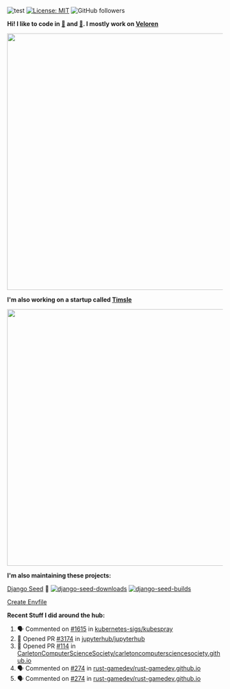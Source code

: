 ![test](https://hits.seeyoufarm.com/api/count/incr/badge.svg?url=https://github.com/AngelOnFira)
[![License: MIT](https://img.shields.io/badge/License-MIT-yellow.svg)](https://opensource.org/licenses/MIT)
![GitHub followers](https://img.shields.io/github/followers/angelonfira?style=social)

**Hi! I like to code in [:crab:](https://www.rust-lang.org/) and [:snake:](https://www.python.org/). I mostly work on [Veloren](https://veloren.net)**

<p align="center">
  <img width="600" src="https://media.discordapp.net/attachments/444005079410802699/730566298073038949/rsz_5f0656b6aa176.png">
</p>

**I'm also working on a startup called [Timsle](https://timsle.com)**

<p align="center">
  <img width="600" src="https://media.discordapp.net/attachments/444005079410802699/730566842674053130/rsz_5f0657242abb4.png">
</p>

**I'm also maintaining these projects:**

[Django Seed](https://github.com/Brobin/django-seed)
:seedling:
[![django-seed-downloads](https://pepy.tech/badge/django-seed)](https://pepy.tech/project/django-seed)
[![django-seed-builds](https://github.com/Brobin/django-seed/workflows/Test/badge.svg)](https://github.com/Brobin/django-seed)

[Create Envfile](https://github.com/SpicyPizza/create-envfile)

**Recent Stuff I did around the hub:**

<!--START_SECTION:activity-->
1. 🗣 Commented on [#1615](https://github.com//kubernetes-sigs/kubespray/issues/1615) in [kubernetes-sigs/kubespray](https://github.com//kubernetes-sigs/kubespray)
2. 💪 Opened PR [#3174](https://github.com//jupyterhub/jupyterhub/pull/3174) in [jupyterhub/jupyterhub](https://github.com//jupyterhub/jupyterhub)
3. 💪 Opened PR [#114](https://github.com//CarletonComputerScienceSociety/carletoncomputersciencesociety.github.io/pull/114) in [CarletonComputerScienceSociety/carletoncomputersciencesociety.github.io](https://github.com//CarletonComputerScienceSociety/carletoncomputersciencesociety.github.io)
4. 🗣 Commented on [#274](https://github.com//rust-gamedev/rust-gamedev.github.io/issues/274) in [rust-gamedev/rust-gamedev.github.io](https://github.com//rust-gamedev/rust-gamedev.github.io)
5. 🗣 Commented on [#274](https://github.com//rust-gamedev/rust-gamedev.github.io/issues/274) in [rust-gamedev/rust-gamedev.github.io](https://github.com//rust-gamedev/rust-gamedev.github.io)
<!--END_SECTION:activity-->
